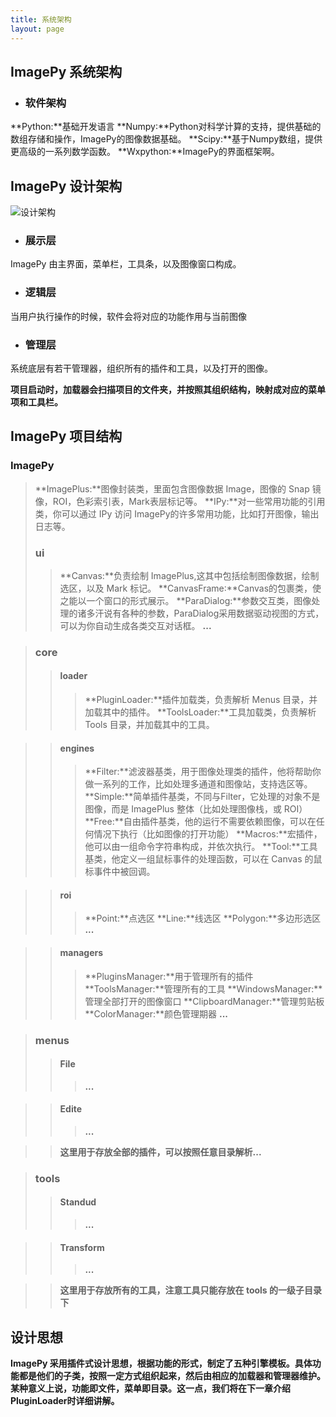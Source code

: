 ```yaml
---
title: 系统架构
layout: page
---
```

## ImagePy 系统架构

* ### 软件架构
**Python:**基础开发语言
**Numpy:**Python对科学计算的支持，提供基础的数组存储和操作，ImagePy的图像数据基础。
**Scipy:**基于Numpy数组，提供更高级的一系列数学函数。
**Wxpython:**ImagePy的界面框架啊。

## ImagePy 设计架构

![](http://home.imagepy.org/develop/view.png "设计架构")
* ### 展示层
ImagePy 由主界面，菜单栏，工具条，以及图像窗口构成。
* ### 逻辑层
当用户执行操作的时候，软件会将对应的功能作用与当前图像
* ### 管理层
系统底层有若干管理器，组织所有的插件和工具，以及打开的图像。

**项目启动时，加载器会扫描项目的文件夹，并按照其组织结构，映射成对应的菜单项和工具栏。**

## ImagePy 项目结构
### ImagePy
> **ImagePlus:**图像封装类，里面包含图像数据 Image，图像的 Snap 镜像，ROI，色彩索引表，Mark表层标记等。
  **IPy:**对一些常用功能的引用类，你可以通过 IPy 访问 ImagePy的许多常用功能，比如打开图像，输出日志等。
> ### ui
>> **Canvas:**负责绘制 ImagePlus,这其中包括绘制图像数据，绘制选区，以及 Mark 标记。
   **CanvasFrame:**Canvas的包裹类，使之能以一个窗口的形式展示。
   **ParaDialog:**参数交互类，图像处理的诸多汗说有各种的参数，ParaDialog采用数据驱动视图的方式，可以为你自动生成各类交互对话框。
   **...**

> ### core
>> #### loader
>>> **PluginLoader:**插件加载类，负责解析 Menus 目录，并加载其中的插件。
    **ToolsLoader:**工具加载类，负责解析 Tools 目录，并加载其中的工具。

>> #### engines
>>> **Filter:**滤波器基类，用于图像处理类的插件，他将帮助你做一系列的工作，比如处理多通道和图像站，支持选区等。
    **Simple:**简单插件基类，不同与Filter，它处理的对象不是图像，而是 ImagePlus 整体（比如处理图像栈，或 ROI）
    **Free:**自由插件基类，他的运行不需要依赖图像，可以在任何情况下执行（比如图像的打开功能）
    **Macros:**宏插件，他可以由一组命令字符串构成，并依次执行。
    **Tool:**工具基类，他定义一组鼠标事件的处理函数，可以在 Canvas 的鼠标事件中被回调。

>> #### roi
>>> **Point:**点选区
    **Line:**线选区
    **Polygon:**多边形选区
    **...**

>> #### managers
>>> **PluginsManager:**用于管理所有的插件
    **ToolsManager:**管理所有的工具
    **WindowsManager:**管理全部打开的图像窗口
    **ClipboardManager:**管理剪贴板
    **ColorManager:**颜色管理期器
    **...**

> ### menus
>> #### File
>>> **...**

>> #### Edite
>>> **...**

>> **这里用于存放全部的插件，可以按照任意目录解析...**

> ### tools
>> #### Standud
>>> **...**

>> #### Transform
>>> **...**

>> **这里用于存放所有的工具，注意工具只能存放在 tools 的一级子目录下**

## 设计思想
**ImagePy 采用插件式设计思想，根据功能的形式，制定了五种引擎模板。具体功能都是他们的子类，按照一定方式组织起来，然后由相应的加载器和管理器维护。某种意义上说，功能即文件，菜单即目录。这一点，我们将在下一章介绍PluginLoader时详细讲解。**